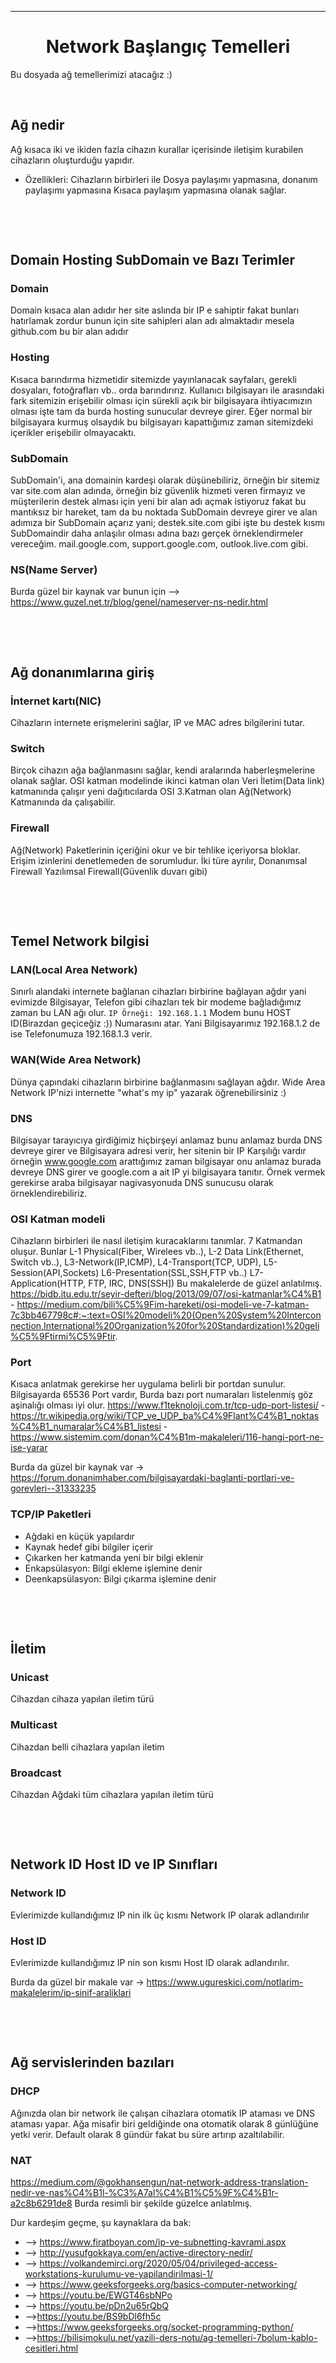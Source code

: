 <a name="top"></a>

---
<h1 align="center">Network Başlangıç Temelleri</h1>

Bu dosyada ağ temellerimizi atacağız :)
<p>&nbsp;</p>

## Ağ nedir
Ağ kısaca iki ve ikiden fazla cihazın kurallar içerisinde iletişim kurabilen cihazların oluşturduğu yapıdır.
- Özellikleri: Cihazların birbirleri ile Dosya paylaşımı yapmasına, donanım paylaşımı yapmasına Kısaca paylaşım yapmasına olanak sağlar.

<p>&nbsp;</p><p>&nbsp;</p>




## Domain Hosting SubDomain ve Bazı Terimler
### Domain
Domain kısaca alan adıdır her site aslında bir IP e sahiptir fakat bunları hatırlamak zordur bunun için site sahipleri alan adı almaktadır mesela github.com bu bir alan adıdır
<br>
### Hosting
Kısaca barındırma hizmetidir sitemizde yayınlanacak sayfaları, gerekli dosyaları, fotoğrafları vb.. orda barındırırız. Kullanıcı bilgisayarı ile arasındaki fark sitemizin erişebilir olması için sürekli açık bir bilgisayara ihtiyacımızın olması işte tam da burda hosting sunucular devreye girer. Eğer normal bir bilgisayara kurmuş olsaydık bu bilgisayarı kapattığımız zaman sitemizdeki içerikler erişebilir olmayacaktı.
<br>
### SubDomain
SubDomain'i, ana domainin kardeşi olarak düşünebiliriz, örneğin bir sitemiz var site.com alan adında, örneğin biz güvenlik hizmeti veren firmayız ve müşterilerin destek alması için yeni bir alan adı açmak istiyoruz fakat bu mantıksız bir hareket, tam da bu noktada SubDomain devreye girer ve alan adımıza bir SubDomain açarız yani; destek.site.com gibi işte bu destek kısmı SubDomaindir daha anlaşılır olması adına bazı gerçek örneklendirmeler vereceğim. mail.google.com, support.google.com, outlook.live.com gibi.
<br>
### NS(Name Server)
Burda güzel bir kaynak var bunun için --> https://www.guzel.net.tr/blog/genel/nameserver-ns-nedir.html
<p>&nbsp;</p><p>&nbsp;</p>
 

## Ağ donanımlarına giriş
### İnternet kartı(NIC)
Cihazların internete erişmelerini sağlar, IP ve MAC adres bilgilerini tutar.
<br>
### Switch
Birçok cihazın ağa bağlanmasını sağlar, kendi aralarında haberleşmelerine olanak sağlar. OSI katman modelinde ikinci katman olan Veri İletim(Data link) katmanında çalışır yeni dağıtıcılarda OSI 3.Katman olan Ağ(Network) Katmanında da çalışabilir.


### Firewall
Ağ(Network) Paketlerinin içeriğini okur ve bir tehlike içeriyorsa bloklar. Erişim izinlerini denetlemeden de sorumludur. İki türe ayrılır, Donanımsal Firewall Yazılımsal Firewall(Güvenlik duvarı gibi)
<p>&nbsp;</p><p>&nbsp;</p>


## Temel Network bilgisi
### LAN(Local Area Network)
Sınırlı alandaki internete bağlanan cihazları birbirine bağlayan ağdır yani evimizde Bilgisayar, Telefon gibi cihazları tek bir modeme bağladığımız zaman bu LAN ağı olur.
`IP Örneği: 192.168.1.1`
Modem bunu HOST ID(Birazdan geçiceğiz :)) Numarasını atar. Yani Bilgisayarımız 192.168.1.2 de ise Telefonumuza 192.168.1.3 verir.
<br>
### WAN(Wide Area Network)
Dünya çapındaki cihazların birbirine bağlanmasını sağlayan ağdır.
Wide Area Network IP'nizi internette "what's my ip" yazarak öğrenebilirsiniz :)
<br>
### DNS
Bilgisayar tarayıcıya girdiğimiz hiçbirşeyi anlamaz bunu anlamaz burda DNS devreye girer ve Bilgisayara adresi verir, her sitenin bir IP Karşılığı vardır örneğin www.google.com arattığımız zaman bilgisayar onu anlamaz burada devreye DNS girer ve google.com a ait IP yi bilgisayara tanıtır.
Örnek vermek gerekirse araba bilgisayar nagivasyonuda DNS sunucusu olarak örneklendirebiliriz.
<br>
### OSI Katman modeli
Cihazların birbirleri ile nasıl iletişim kuracaklarını tanımlar. 7 Katmandan oluşur. Bunlar L-1 Physical(Fiber, Wirelees vb..), L-2 Data Link(Ethernet, Switch vb..), L3-Network(IP,ICMP), L4-Transport(TCP, UDP), L5-Session(API,Sockets) L6-Presentation(SSL,SSH,FTP vb..) L7-Application(HTTP, FTP, IRC, DNS[SSH])
Bu makalelerde de güzel anlatılmış.
https://bidb.itu.edu.tr/seyir-defteri/blog/2013/09/07/osi-katmanlar%C4%B1 - 
https://medium.com/bili%C5%9Fim-hareketi/osi-modeli-ve-7-katman-7c3bb467798c#:~:text=OSI%20modeli%20(Open%20System%20Interconnection,International%20Organization%20for%20Standardization)%20geli%C5%9Ftirmi%C5%9Ftir.
<br>
### Port
Kısaca anlatmak gerekirse her uygulama belirli bir portdan sunulur. Bilgisayarda 65536 Port vardır, Burda bazı port numaraları listelenmiş göz aşinalığı olması iyi olur. https://www.f1teknoloji.com.tr/tcp-udp-port-listesi/ - https://tr.wikipedia.org/wiki/TCP_ve_UDP_ba%C4%9Flant%C4%B1_noktas%C4%B1_numaralar%C4%B1_listesi - https://www.sistemim.com/donan%C4%B1m-makaleleri/116-hangi-port-ne-ise-yarar

Burda da güzel bir kaynak var -> https://forum.donanimhaber.com/bilgisayardaki-baglanti-portlari-ve-gorevleri--31333235
<br>
### TCP/IP Paketleri
- Ağdaki en küçük yapılardır
- Kaynak hedef gibi bilgiler içerir
- Çıkarken her katmanda yeni bir bilgi eklenir
- Enkapsülasyon: Bilgi ekleme işlemine denir
- Deenkapsülasyon: Bilgi çıkarma işlemine denir
<p>&nbsp;</p><p>&nbsp;</p>

## İletim
### Unicast
Cihazdan cihaza yapılan iletim türü
<br>
### Multicast
Cihazdan belli cihazlara yapılan iletim
<br>
### Broadcast
Cihazdan Ağdaki tüm cihazlara yapılan iletim türü
<p>&nbsp;</p><p>&nbsp;</p>



## Network ID Host ID ve IP Sınıfları
### Network ID
Evlerimizde kullandığımız IP nin ilk üç kısmı Network IP olarak adlandırılır
<br>
### Host ID
Evlerimizde kullandığımız IP nin son kısmı Host ID olarak adlandırılır.

Burda da güzel bir makale var -> https://www.ugureskici.com/notlarim-makalelerim/ip-sinif-araliklari
<p>&nbsp;</p><p>&nbsp;</p>


## Ağ servislerinden bazıları
### DHCP
Ağınızda olan bir network ile çalışan cihazlara otomatik IP ataması ve DNS ataması yapar. Ağa misafir biri geldiğinde ona otomatik olarak 8 günlüğüne yetki verir. Default olarak 8 gündür fakat bu süre artırıp azaltılabilir.

### NAT
https://medium.com/@gokhansengun/nat-network-address-translation-nedir-ve-nas%C4%B1l-%C3%A7al%C4%B1%C5%9F%C4%B1r-a2c8b6291de8 Burda resimli bir şekilde güzelce anlatılmış.

Dur kardeşim geçme, şu kaynaklara da bak:
- --> https://www.firatboyan.com/ip-ve-subnetting-kavrami.aspx 
- --> http://yusufgokkaya.com/en/active-directory-nedir/
- --> https://volkandemirci.org/2020/05/04/privileged-access-workstations-kurulumu-ve-yapilandirilmasi-1/
- --> https://www.geeksforgeeks.org/basics-computer-networking/
- --> https://youtu.be/EWGT46sbNPo
- --> https://youtu.be/pDn2u65rQbQ
- -->https://youtu.be/BS9bDl6fh5c
- -->https://www.geeksforgeeks.org/socket-programming-python/
- -->https://bilisimokulu.net/yazili-ders-notu/ag-temelleri-7bolum-kablo-cesitleri.html














